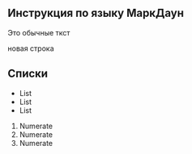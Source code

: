 ## Инструкция по языку МаркДаун
Это обычные ткст

новая строка

## Списки
* List
* List
* List

1. Numerate
2. Numerate
3. Numerate